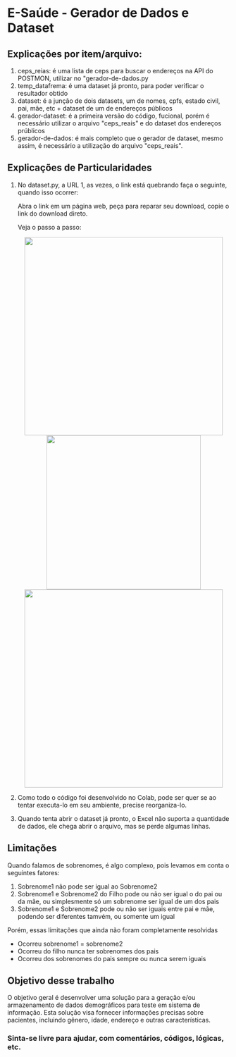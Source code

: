 # E-Saúde - Gerador de Dados e Dataset

## Explicações por item/arquivo:

<ol>
  <li>ceps_reias: é uma lista de ceps para buscar o endereços na API do POSTMON, utilizar no "gerador-de-dados.py</li>
  
  <li>temp_datafrema: é uma dataset já pronto, para poder verificar o resultador obtido</li>
  
  <li>dataset: é a junção de dois datasets, um de nomes, cpfs, estado civil, pai, mãe, etc + dataset de um de endereços públicos</li>
  
  <li>gerador-dataset: é a primeira versão do código, fucional, porém é necessário utilizar o arquivo "ceps_reais" e do dataset dos endereços prúblicos</li>
  
  <li>gerador-de-dados: é mais completo que o gerador de dataset, mesmo assim, é necessário a utilização do arquivo "ceps_reais".</li>
</ol>

## Explicações de Particularidades

<ol>
  <li>No dataset.py, a URL 1, as vezes, o link está quebrando faça o seguinte, quando isso ocorrer:</li>  

<p>Abra o link em um página web, peça para reparar seu download, copie o link do download direto.<br /></p>
<p>Veja o passo a passo: <br /></p>

     
<p align="center">

 <img src="https://user-images.githubusercontent.com/113941301/255600779-0f4661fc-2e92-4792-906d-5e9ca35654e2.JPG" width="450" />
 <img src="https://user-images.githubusercontent.com/113941301/255603356-1ea53ad1-e145-4c6a-bd84-ee04d4802e03.JPG" width="350" />
 <img src="https://user-images.githubusercontent.com/113941301/255603480-d390afea-ef7c-41d1-b13a-c8c5fabe307b.JPG" width="450" />

</p>

<p>
  <li>Como todo o código foi desenvolvido no Colab, pode ser quer se ao tentar executa-lo em seu ambiente, precise reorganiza-lo.</li>
</p>
<li>Quando tenta abrir o dataset já pronto, o Excel não suporta a quantidade de dados, ele chega abrir o arquivo, mas se perde algumas linhas.</li>

</ol>

## Limitações

<p>Quando falamos de sobrenomes, é algo complexo, pois levamos em conta o seguintes fatores:</p>

<ol>
<li>Sobrenome1 não pode ser igual ao Sobrenome2</li>
<li>Sobrenome1 e Sobrenome2 do Filho pode ou não ser igual o do pai ou da mãe, ou simplesmente só um sobrenome ser igual de um dos pais</li>
<li>Sobrenome1 e Sobrenome2 pode ou não ser iguais entre pai e mãe, podendo ser diferentes tamvém, ou somente um igual</li>
</ol>

<p>Porém, essas limitações que ainda não foram completamente resolvidas</p>

<ul>
  <li>Ocorreu sobrenome1 = sobrenome2</li>
  <li>Ocorreu do filho nunca ter sobrenomes dos pais</li>
  <li>Ocorreu dos sobrenomes do pais sempre ou nunca serem iguais</li>
</ul>

## Objetivo desse trabalho
<p>
O objetivo geral é desenvolver uma solução para a geração e/ou armazenamento de dados demográficos para teste em sistema de informação. Esta solução visa fornecer informações precisas sobre pacientes, incluindo gênero, idade, endereço e outras características.
</p>

### Sinta-se livre para ajudar, com comentários, códigos, lógicas, etc.
